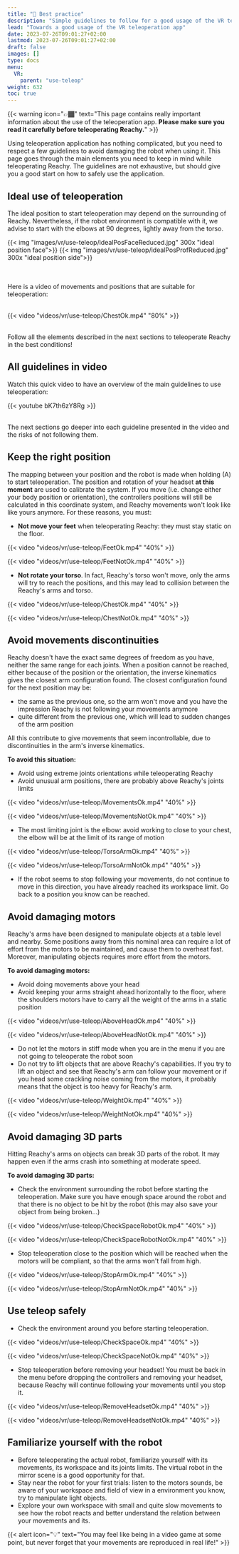 ```yaml
---
title: "🚨 Best practice"
description: "Simple guidelines to follow for a good usage of the VR teleoperation app"
lead: "Towards a good usage of the VR teleoperation app"
date: 2023-07-26T09:01:27+02:00
lastmod: 2023-07-26T09:01:27+02:00
draft: false
images: []
type: docs
menu:
  VR:
    parent: "use-teleop"
weight: 632
toc: true
---
```


{{< warning icon="👉🏾" text="This page contains really important information about the use of the teleoperation app. <b>Please make sure you read it carefully before teleoperating Reachy.</b>" >}}

Using teleoperation application has nothing complicated, but you need to respect a few guidelines to avoid damaging the robot when using it. This page goes through the main elements you need to keep in mind while teleoperating Reachy. The guidelines are not exhaustive, but should give you a good start on how to safely use the application.

## Ideal use of teleoperation

The ideal position to start teleoperation may depend on the surrounding of Reachy. Nevertheless, if the robot environment is compatible with it, we advise to start with the elbows at 90 degrees, lightly away from the torso.

{{< img "images/vr/use-teleop/idealPosFaceReduced.jpg" 300x "ideal position face">}}
{{< img "images/vr/use-teleop/idealPosProfReduced.jpg" 300x "ideal position side">}}

<br />
<br />
Here is a video of movements and positions that are suitable for teleoperation:
<br />
<br />

{{< video "videos/vr/use-teleop/ChestOk.mp4" "80%" >}}

<br />
Follow all the elements described in the next sections to teleoperate Reachy in the best conditions! 

## All guidelines in video
Watch this quick video to have an overview of the main guidelines to use teleoperation:  

{{< youtube bK7th6zY8Rg >}}

<br />
The next sections go deeper into each guideline presented in the video and the risks of not following them.

## Keep the right position 
The mapping between your position and the robot is made when holding (A) to start teleoperation. The position and rotation of your headset <b>at this moment</b> are used to calibrate the system. If you move (i.e. change either your body position or orientation), the controllers positions will still be calculated in this coordinate system, and Reachy movements won't look like like yours anymore.  For these reasons, you must:

- <b>Not move your feet</b> when teleoperating Reachy: they must stay static on the floor.

{{< video "videos/vr/use-teleop/FeetOk.mp4" "40%" >}}

{{< video "videos/vr/use-teleop/FeetNotOk.mp4" "40%" >}}


- <b>Not rotate your torso</b>.
In fact, Reachy's torso won't move, only the arms will try to reach the positions, and this may lead to collision between the Reachy's arms and torso.

{{< video "videos/vr/use-teleop/ChestOk.mp4" "40%" >}}

{{< video "videos/vr/use-teleop/ChestNotOk.mp4" "40%" >}}

## Avoid movements discontinuities
Reachy doesn't have the exact same degrees of freedom as you have, neither the same range for each joints. When a position cannot be reached, either because of the position or the orientation, the inverse kinematics gives the closest arm configuration found. The closest configuration found for the next position may be:

- the same as the previous one, so the arm won't move and you have the impression Reachy is not following your movements anymore
- quite different from the previous one, which will lead to sudden changes of the arm position

All this contribute to give movements that seem incontrollable, due to discontinuities in the arm's inverse kinematics.

**To avoid this situation:**

- Avoid using extreme joints orientations while teleoperating Reachy
- Avoid unusual arm positions, there are probably above Reachy's joints limits

{{< video "videos/vr/use-teleop/MovementsOk.mp4" "40%" >}}

{{< video "videos/vr/use-teleop/MovementsNotOk.mp4" "40%" >}}

- The most limiting joint is the elbow: avoid working to close to your chest, the elbow will be at the limit of its range of motion

{{< video "videos/vr/use-teleop/TorsoArmOk.mp4" "40%" >}}

{{< video "videos/vr/use-teleop/TorsoArmNotOk.mp4" "40%" >}}

- If the robot seems to stop following your movements, do not continue to move in this direction, you have already reached its workspace limit. Go back to a position you know can be reached.


## Avoid damaging motors
Reachy's arms have been designed to manipulate objects at a table level and nearby.
Some positions away from this nominal area can require a lot of effort from the motors to be maintained, and cause them to overheat fast. Moreover, manipulating objects requires more effort from the motors.

**To avoid damaging motors:**

- Avoid doing movements above your head
- Avoid keeping your arms straight ahead horizontally to the floor, where the shoulders motors have to carry all the weight of the arms in a static position

{{< video "videos/vr/use-teleop/AboveHeadOk.mp4" "40%" >}}

{{< video "videos/vr/use-teleop/AboveHeadNotOk.mp4" "40%" >}}

- Do not let the motors in stiff mode when you are in the menu if you are not going to teleoperate the robot soon
- Do not try to lift objects that are above Reachy's capabilities. If you try to lift an object and see that Reachy's arm can follow your movement or if you head some crackling noise coming from the motors, it probably means that the object is too heavy for Reachy's arm.

{{< video "videos/vr/use-teleop/WeightOk.mp4" "40%" >}}

{{< video "videos/vr/use-teleop/WeightNotOk.mp4" "40%" >}}

## Avoid damaging 3D parts
Hitting Reachy's arms on objects can break 3D parts of the robot. It may happen even if the arms crash into something at moderate speed.

**To avoid damaging 3D parts:**
- Check the environment surrounding the robot before starting the teleoperation. Make sure you have enough space around the robot and that there is no object to be hit by the robot (this may also save your object from being broken...)

{{< video "videos/vr/use-teleop/CheckSpaceRobotOk.mp4" "40%" >}}

{{< video "videos/vr/use-teleop/CheckSpaceRobotNotOk.mp4" "40%" >}}

- Stop teleoperation close to the position which will be reached when the motors will be compliant, so that the arms won't fall from high.

{{< video "videos/vr/use-teleop/StopArmOk.mp4" "40%" >}}

{{< video "videos/vr/use-teleop/StopArmNotOk.mp4" "40%" >}}

## Use teleop safely
- Check the environment around you before starting teleoperation.

{{< video "videos/vr/use-teleop/CheckSpaceOk.mp4" "40%" >}}

{{< video "videos/vr/use-teleop/CheckSpaceNotOk.mp4" "40%" >}}

- Stop teleoperation before removing your headset! You must be back in the menu before dropping the controllers and removing your headset, because Reachy will continue following your movements until you stop it.

{{< video "videos/vr/use-teleop/RemoveHeadsetOk.mp4" "40%" >}}

{{< video "videos/vr/use-teleop/RemoveHeadsetNotOk.mp4" "40%" >}}


## Familiarize yourself with the robot
- Before teleoperating the actual robot, familiarize yourself with its movements, its workspace and its joints limits. The virtual robot in the mirror scene is a good opportunity for that.
- Stay near the robot for your first trials: listen to the motors sounds, be aware of your workspace and field of view in a environment you know, try to manipulate light objects.
- Explore your own workspace with small and quite slow movements to see how the robot reacts and better understand the relation between your movements and its.


{{< alert icon="💡" text="You may feel like being in a video game at some point, but never forget that your movements are reproduced in real life!" >}}